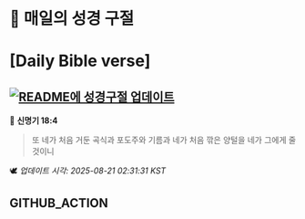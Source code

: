 # 🙏 매일의 성경 구절
# [Daily Bible verse]
## [![README에 성경구절 업데이트](https://github.com/DONGSUKA/first_test/actions/workflows/update-readme-bible.yml/badge.svg)](https://github.com/DONGSUKA/first_test/actions/workflows/update-readme-bible.yml)
<!-- START_BIBLE_VERSE -->
📖 **신명기 18:4**
> 또 네가 처음 거둔 곡식과 포도주와 기름과 네가 처음 깎은 양털을 네가 그에게 줄 것이니

🕊️ _업데이트 시각: 2025-08-21 02:31:31 KST_
  <!-- END_BIBLE_VERSE -->
## GITHUB_ACTION

